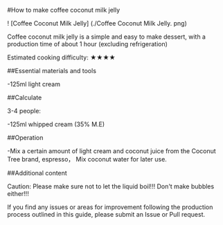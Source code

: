 #How to make coffee coconut milk jelly

! [Coffee Coconut Milk Jelly] (./Coffee Coconut Milk Jelly. png)

Coffee coconut milk jelly is a simple and easy to make dessert, with a production time of about 1 hour (excluding refrigeration)

Estimated cooking difficulty: ★★★★

##Essential materials and tools

-125ml light cream

##Calculate

3-4 people:

-125ml whipped cream (35% M.E)

##Operation

-Mix a certain amount of light cream and coconut juice from the Coconut Tree brand, espresso， Mix coconut water for later use.

##Additional content

Caution: Please make sure not to let the liquid boil!!! Don't make bubbles either!!!

If you find any issues or areas for improvement following the production process outlined in this guide, please submit an Issue or Pull request.